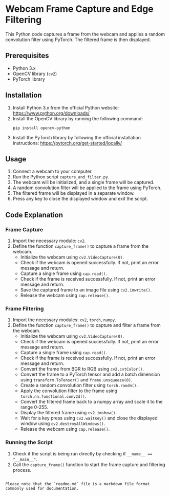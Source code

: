 # Webcam Frame Capture and Edge Filtering

This Python code captures a frame from the webcam and applies a random convolution filter using PyTorch. The filtered frame is then displayed.

## Prerequisites

- Python 3.x
- OpenCV library (`cv2`)
- PyTorch library

## Installation

1. Install Python 3.x from the official Python website: https://www.python.org/downloads/
2. Install the OpenCV library by running the following command:
   ```
   pip install opencv-python
   ```
3. Install the PyTorch library by following the official installation instructions: https://pytorch.org/get-started/locally/

## Usage

1. Connect a webcam to your computer.
2. Run the Python script `capture_and_filter.py`.
3. The webcam will be initialized, and a single frame will be captured.
4. A random convolution filter will be applied to the frame using PyTorch.
5. The filtered frame will be displayed in a separate window.
6. Press any key to close the displayed window and exit the script.

## Code Explanation

### Frame Capture

1. Import the necessary module: `cv2`.
2. Define the function `capture_frame()` to capture a frame from the webcam.
   - Initialize the webcam using `cv2.VideoCapture(0)`.
   - Check if the webcam is opened successfully. If not, print an error message and return.
   - Capture a single frame using `cap.read()`.
   - Check if the frame is received successfully. If not, print an error message and return.
   - Save the captured frame to an image file using `cv2.imwrite()`.
   - Release the webcam using `cap.release()`.

### Frame Filtering

1. Import the necessary modules: `cv2`, `torch`, `numpy`.
2. Define the function `capture_frame()` to capture and filter a frame from the webcam.
   - Initialize the webcam using `cv2.VideoCapture(0)`.
   - Check if the webcam is opened successfully. If not, print an error message and return.
   - Capture a single frame using `cap.read()`.
   - Check if the frame is received successfully. If not, print an error message and return.
   - Convert the frame from BGR to RGB using `cv2.cvtColor()`.
   - Convert the frame to a PyTorch tensor and add a batch dimension using `transform.ToTensor()` and `frame.unsqueeze(0)`.
   - Create a random convolution filter using `torch.randn()`.
   - Apply the convolution filter to the frame using `torch.nn.functional.conv2d()`.
   - Convert the filtered frame back to a numpy array and scale it to the range 0-255.
   - Display the filtered frame using `cv2.imshow()`.
   - Wait for a key press using `cv2.waitKey()` and close the displayed window using `cv2.destroyAllWindows()`.
   - Release the webcam using `cap.release()`.

### Running the Script

1. Check if the script is being run directly by checking if `__name__ == "__main__"`.
2. Call the `capture_frame()` function to start the frame capture and filtering process.

```

Please note that the `readme.md` file is a markdown file format commonly used for documentation.
